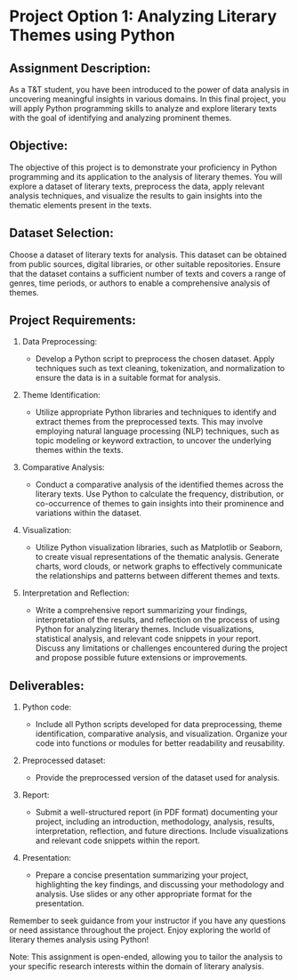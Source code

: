 # Project Option 1: Analyzing Literary Themes using Python

## Assignment Description:
As a T&T student, you have been introduced to the power of data analysis in uncovering meaningful insights in various domains. In this final project, you will apply Python programming skills to analyze and explore literary texts with the goal of identifying and analyzing prominent themes.

## Objective:
The objective of this project is to demonstrate your proficiency in Python programming and its application to the analysis of literary themes. You will explore a dataset of literary texts, preprocess the data, apply relevant analysis techniques, and visualize the results to gain insights into the thematic elements present in the texts.

## Dataset Selection:
Choose a dataset of literary texts for analysis. This dataset can be obtained from public sources, digital libraries, or other suitable repositories. Ensure that the dataset contains a sufficient number of texts and covers a range of genres, time periods, or authors to enable a comprehensive analysis of themes.

## Project Requirements:
1. Data Preprocessing:
   - Develop a Python script to preprocess the chosen dataset. Apply techniques such as text cleaning, tokenization, and normalization to ensure the data is in a suitable format for analysis.

2. Theme Identification:
   - Utilize appropriate Python libraries and techniques to identify and extract themes from the preprocessed texts. This may involve employing natural language processing (NLP) techniques, such as topic modeling or keyword extraction, to uncover the underlying themes within the texts.

3. Comparative Analysis:
   - Conduct a comparative analysis of the identified themes across the literary texts. Use Python to calculate the frequency, distribution, or co-occurrence of themes to gain insights into their prominence and variations within the dataset.

4. Visualization:
   - Utilize Python visualization libraries, such as Matplotlib or Seaborn, to create visual representations of the thematic analysis. Generate charts, word clouds, or network graphs to effectively communicate the relationships and patterns between different themes and texts.

5. Interpretation and Reflection:
   - Write a comprehensive report summarizing your findings, interpretation of the results, and reflection on the process of using Python for analyzing literary themes. Include visualizations, statistical analysis, and relevant code snippets in your report. Discuss any limitations or challenges encountered during the project and propose possible future extensions or improvements.

## Deliverables:
1. Python code:
   - Include all Python scripts developed for data preprocessing, theme identification, comparative analysis, and visualization. Organize your code into functions or modules for better readability and reusability.

2. Preprocessed dataset:
   - Provide the preprocessed version of the dataset used for analysis.

3. Report:
   - Submit a well-structured report (in PDF format) documenting your project, including an introduction, methodology, analysis, results, interpretation, reflection, and future directions. Include visualizations and relevant code snippets within the report.

4. Presentation:
   - Prepare a concise presentation summarizing your project, highlighting the key findings, and discussing your methodology and analysis. Use slides or any other appropriate format for the presentation.

Remember to seek guidance from your instructor if you have any questions or need assistance throughout the project. Enjoy exploring the world of literary themes analysis using Python!

Note: This assignment is open-ended, allowing you to tailor the analysis to your specific research interests within the domain of literary analysis.
